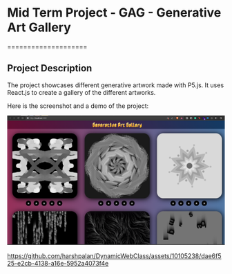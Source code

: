 # Mid Term Project - GAG - Generative Art Gallery

====================

## Project Description
The project showcases different generative artwork made with P5.js. It uses React.js to create a gallery of the different artworks. 

Here is the screenshot and a demo of the project:

![Screenshot](GAG.png)





https://github.com/harshpalan/DynamicWebClass/assets/10105238/dae6f525-e2cb-4138-a16e-5952a4073f4e

